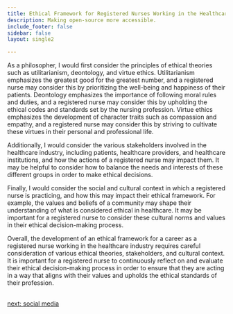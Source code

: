 ```yaml
---
title: Ethical Framework for Registered Nurses Working in the Healthcare  Industry
description: Making open-source more accessible.
include_footer: false
sidebar: false
layout: single2

---
```


<p>
As a philosopher, I would first consider the principles of ethical theories such as utilitarianism, deontology, and virtue ethics. Utilitarianism emphasizes the greatest good for the greatest number, and a registered nurse may consider this by prioritizing the well-being and happiness of their patients. Deontology emphasizes the importance of following moral rules and duties, and a registered nurse may consider this by upholding the ethical codes and standards set by the nursing profession. Virtue ethics emphasizes the development of character traits such as compassion and empathy, and a registered nurse may consider this by striving to cultivate these virtues in their personal and professional life.

Additionally, I would consider the various stakeholders involved in the healthcare industry, including patients, healthcare providers, and healthcare institutions, and how the actions of a registered nurse may impact them. It may be helpful to consider how to balance the needs and interests of these different groups in order to make ethical decisions.

Finally, I would consider the social and cultural context in which a registered nurse is practicing, and how this may impact their ethical framework. For example, the values and beliefs of a community may shape their understanding of what is considered ethical in healthcare. It may be important for a registered nurse to consider these cultural norms and values in their ethical decision-making process.

Overall, the development of an ethical framework for a career as a registered nurse working in the healthcare industry requires careful consideration of various ethical theories, stakeholders, and cultural context. It is important for a registered nurse to continuously reflect on and evaluate their ethical decision-making process in order to ensure that they are acting in a way that aligns with their values and upholds the ethical standards of their profession.

<br>
<a href="https://workdojos.com/registerednurse/social">next: social media</a>
</p>